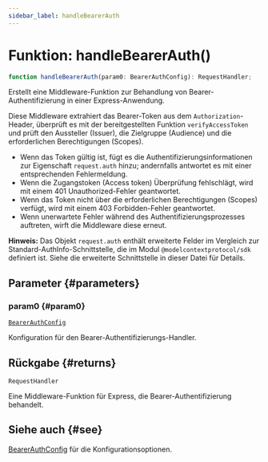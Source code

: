 ```yaml
---
sidebar_label: handleBearerAuth
---
```


# Funktion: handleBearerAuth()

```ts
function handleBearerAuth(param0: BearerAuthConfig): RequestHandler;
```

Erstellt eine Middleware-Funktion zur Behandlung von Bearer-Authentifizierung in einer Express-Anwendung.

Diese Middleware extrahiert das Bearer-Token aus dem `Authorization`-Header, überprüft es mit der bereitgestellten Funktion `verifyAccessToken` und prüft den Aussteller (Issuer), die Zielgruppe (Audience) und die erforderlichen Berechtigungen (Scopes).

- Wenn das Token gültig ist, fügt es die Authentifizierungsinformationen zur Eigenschaft `request.auth` hinzu; andernfalls antwortet es mit einer entsprechenden Fehlermeldung.
- Wenn die Zugangstoken (Access token) Überprüfung fehlschlägt, wird mit einem 401 Unauthorized-Fehler geantwortet.
- Wenn das Token nicht über die erforderlichen Berechtigungen (Scopes) verfügt, wird mit einem 403 Forbidden-Fehler geantwortet.
- Wenn unerwartete Fehler während des Authentifizierungsprozesses auftreten, wirft die Middleware diese erneut.

**Hinweis:** Das Objekt `request.auth` enthält erweiterte Felder im Vergleich zur Standard-AuthInfo-Schnittstelle, die im Modul `@modelcontextprotocol/sdk` definiert ist. Siehe die erweiterte Schnittstelle in dieser Datei für Details.

## Parameter {#parameters}

### param0 {#param0}

[`BearerAuthConfig`](/references/js/type-aliases/BearerAuthConfig.md)

Konfiguration für den Bearer-Authentifizierungs-Handler.

## Rückgabe {#returns}

`RequestHandler`

Eine Middleware-Funktion für Express, die Bearer-Authentifizierung behandelt.

## Siehe auch {#see}

[BearerAuthConfig](/references/js/type-aliases/BearerAuthConfig.md) für die Konfigurationsoptionen.
